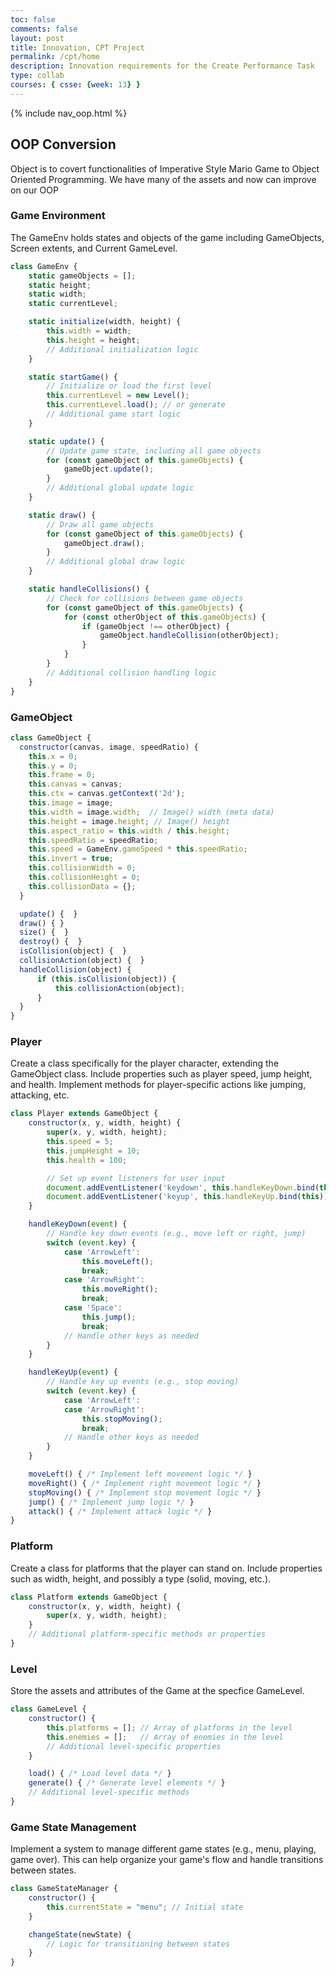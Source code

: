 ```yaml
---
toc: false
comments: false
layout: post
title: Innovation, CPT Project
permalink: /cpt/home
description: Innovation requirements for the Create Performance Task
type: collab
courses: { csse: {week: 13} }
---
```


{% include nav_oop.html %}

## OOP Conversion

Object is to covert functionalities of Imperative Style Mario Game to Object Oriented Programming.  We have many of the assets and now can improve on our OOP 

### Game Environment

The GameEnv holds states and objects of the game including GameObjects, Screen extents, and Current GameLevel.

```javascript
class GameEnv {
    static gameObjects = [];
    static height;
    static width;
    static currentLevel;

    static initialize(width, height) {
        this.width = width;
        this.height = height;
        // Additional initialization logic
    }

    static startGame() {
        // Initialize or load the first level
        this.currentLevel = new Level();
        this.currentLevel.load(); // or generate
        // Additional game start logic
    }

    static update() {
        // Update game state, including all game objects
        for (const gameObject of this.gameObjects) {
            gameObject.update();
        }
        // Additional global update logic
    }

    static draw() {
        // Draw all game objects
        for (const gameObject of this.gameObjects) {
            gameObject.draw();
        }
        // Additional global draw logic
    }

    static handleCollisions() {
        // Check for collisions between game objects
        for (const gameObject of this.gameObjects) {
            for (const otherObject of this.gameObjects) {
                if (gameObject !== otherObject) {
                    gameObject.handleCollision(otherObject);
                }
            }
        }
        // Additional collision handling logic
    }
}
```

### GameObject

```javascript
class GameObject {
  constructor(canvas, image, speedRatio) {
    this.x = 0;
    this.y = 0;
    this.frame = 0;
    this.canvas = canvas;
    this.ctx = canvas.getContext('2d');
    this.image = image;
    this.width = image.width;  // Image() width (meta data)
    this.height = image.height; // Image() height
    this.aspect_ratio = this.width / this.height;
    this.speedRatio = speedRatio;
    this.speed = GameEnv.gameSpeed * this.speedRatio;
    this.invert = true;
    this.collisionWidth = 0;
    this.collisionHeight = 0;
    this.collisionData = {};
  }

  update() {  }
  draw() { }
  size() {  }
  destroy() {  }
  isCollision(object) {  }
  collisionAction(object) {  }
  handleCollision(object) {
      if (this.isCollision(object)) {
          this.collisionAction(object);
      }
  }
}
```

### Player

Create a class specifically for the player character, extending the GameObject class. Include properties such as player speed, jump height, and health.  Implement methods for player-specific actions like jumping, attacking, etc.

```javascript
class Player extends GameObject {
    constructor(x, y, width, height) {
        super(x, y, width, height);
        this.speed = 5;
        this.jumpHeight = 10;
        this.health = 100;

        // Set up event listeners for user input
        document.addEventListener('keydown', this.handleKeyDown.bind(this));
        document.addEventListener('keyup', this.handleKeyUp.bind(this));
    }

    handleKeyDown(event) {
        // Handle key down events (e.g., move left or right, jump)
        switch (event.key) {
            case 'ArrowLeft':
                this.moveLeft();
                break;
            case 'ArrowRight':
                this.moveRight();
                break;
            case 'Space':
                this.jump();
                break;
            // Handle other keys as needed
        }
    }

    handleKeyUp(event) {
        // Handle key up events (e.g., stop moving)
        switch (event.key) {
            case 'ArrowLeft':
            case 'ArrowRight':
                this.stopMoving();
                break;
            // Handle other keys as needed
        }
    }

    moveLeft() { /* Implement left movement logic */ }
    moveRight() { /* Implement right movement logic */ }
    stopMoving() { /* Implement stop movement logic */ }
    jump() { /* Implement jump logic */ }
    attack() { /* Implement attack logic */ }
}
```

### Platform

Create a class for platforms that the player can stand on. Include properties such as width, height, and possibly a type (solid, moving, etc.).

```javascript
class Platform extends GameObject {
    constructor(x, y, width, height) {
        super(x, y, width, height);
    }
    // Additional platform-specific methods or properties
}
```


### Level

Store the assets and attributes of the Game at the specfice GameLevel.

```javascript
class GameLevel {
    constructor() {
        this.platforms = []; // Array of platforms in the level
        this.enemies = [];   // Array of enemies in the level
        // Additional level-specific properties
    }

    load() { /* Load level data */ }
    generate() { /* Generate level elements */ }
    // Additional level-specific methods
}
```

### Game State Management

Implement a system to manage different game states (e.g., menu, playing, game over).  This can help organize your game's flow and handle transitions between states.

```javascript
class GameStateManager {
    constructor() {
        this.currentState = "menu"; // Initial state
    }

    changeState(newState) {
        // Logic for transitioning between states
    }
}
```
